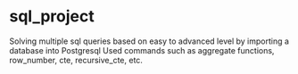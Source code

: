 # sql_project
Solving multiple sql queries based on easy to advanced level by importing a database into Postgresql
  Used commands such as aggregate functions, row_number, cte, recursive_cte, etc.
